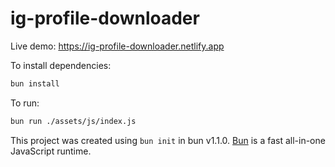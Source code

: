# ig-profile-downloader
Live demo: https://ig-profile-downloader.netlify.app

To install dependencies:

```bash
bun install
```

To run:

```bash
bun run ./assets/js/index.js
```

This project was created using `bun init` in bun v1.1.0. [Bun](https://bun.sh) is a fast all-in-one JavaScript runtime.
